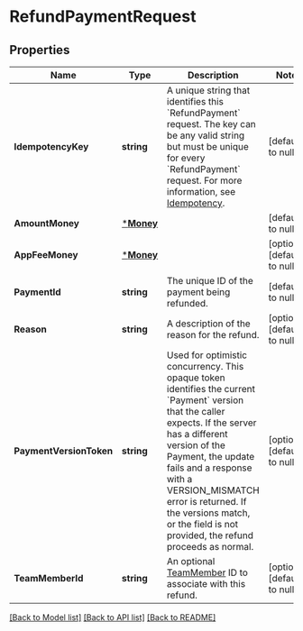# RefundPaymentRequest

## Properties
Name | Type | Description | Notes
------------ | ------------- | ------------- | -------------
**IdempotencyKey** | **string** |  A unique string that identifies this &#x60;RefundPayment&#x60; request. The key can be any valid string but must be unique for every &#x60;RefundPayment&#x60; request.  For more information, see [Idempotency](https://developer.squareup.com/docs/working-with-apis/idempotency). | [default to null]
**AmountMoney** | [***Money**](Money.md) |  | [default to null]
**AppFeeMoney** | [***Money**](Money.md) |  | [optional] [default to null]
**PaymentId** | **string** | The unique ID of the payment being refunded. | [default to null]
**Reason** | **string** | A description of the reason for the refund. | [optional] [default to null]
**PaymentVersionToken** | **string** |  Used for optimistic concurrency. This opaque token identifies the current &#x60;Payment&#x60;  version that the caller expects. If the server has a different version of the Payment,  the update fails and a response with a VERSION_MISMATCH error is returned.  If the versions match, or the field is not provided, the refund proceeds as normal. | [optional] [default to null]
**TeamMemberId** | **string** | An optional [TeamMember](entity:TeamMember) ID to associate with this refund. | [optional] [default to null]

[[Back to Model list]](../README.md#documentation-for-models) [[Back to API list]](../README.md#documentation-for-api-endpoints) [[Back to README]](../README.md)

